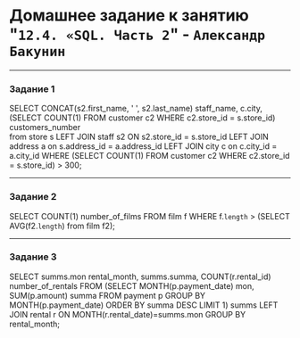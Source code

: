 # Домашнее задание к занятию "`12.4. «SQL. Часть 2`" - `Александр Бакунин`

---

### Задание 1

SELECT CONCAT(s2.first_name, ' ', s2.last_name) staff_name, 
c.city, 
(SELECT COUNT(1) FROM customer c2 WHERE c2.store_id = s.store_id) customers_number  
from store s
LEFT JOIN staff s2 ON s2.store_id = s.store_id 
LEFT JOIN address a on s.address_id = a.address_id 
LEFT JOIN city c on c.city_id = a.city_id 
WHERE (SELECT COUNT(1) FROM customer c2 WHERE c2.store_id = s.store_id) > 300;

---

### Задание 2

SELECT COUNT(1) number_of_films
FROM film f
WHERE f.`length` > (SELECT AVG(f2.`length`) from film f2);

---

### Задание 3

SELECT summs.mon rental_month, summs.summa, COUNT(r.rental_id) number_of_rentals
FROM
(SELECT MONTH(p.payment_date) mon, SUM(p.amount) summa
FROM payment p
GROUP BY MONTH(p.payment_date)
ORDER BY summa DESC
LIMIT 1) summs
LEFT JOIN rental r ON MONTH(r.rental_date)=summs.mon
GROUP BY rental_month;
